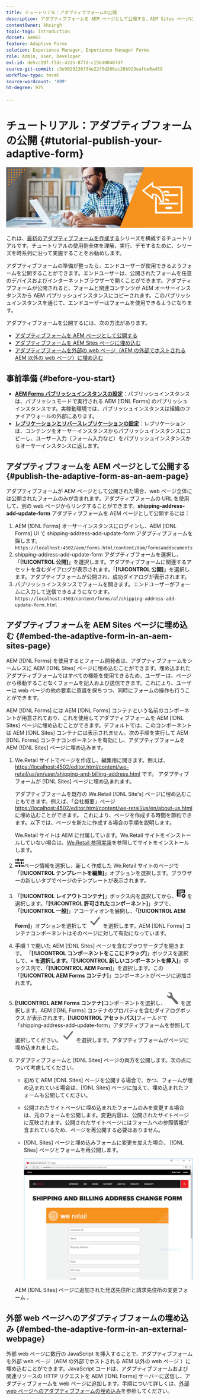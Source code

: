```yaml
---
title: チュートリアル：アダプティブフォームの公開
description: アダプティブフォームを AEM ページとして公開する、AEM Sites ページにフォームを埋め込む、外部 web ページにアダプティブフォームを埋め込む
contentOwner: khsingh
topic-tags: introduction
docset: aem65
feature: Adaptive Forms
solution: Experience Manager, Experience Manager Forms
role: Admin, User, Developer
exl-id: de5cc19f-f3dc-42d5-877d-c15bd00487d7
source-git-commit: c3e9029236734e22f5d266ac26b923eafbe0a459
workflow-type: tm+mt
source-wordcount: '899'
ht-degree: 97%

---
```


# チュートリアル：アダプティブフォームの公開 {#tutorial-publish-your-adaptive-form}

![Hero-image](do-not-localize/13-publish-your-adaptive-form-small.png)

これは、[最初のアダプティブフォームを作成する](https://helpx.adobe.com/jp/experience-manager/6-3/forms/using/create-your-first-adaptive-form.html)シリーズを構成するチュートリアルです。チュートリアルの使用例全体を理解、実行、デモするために、シリーズを時系列に沿って実施することをお勧めします。

アダプティブフォームの準備が整ったら、エンドユーザーが使用できるようフォームを公開することができます。エンドユーザーは、公開されたフォームを任意のデバイスおよびインターネットブラウザーで開くことができます。アダプティブフォームが公開されると、フォームと関連コンテンツが AEM オーサーインスタンスから AEM パブリッシュインスタンスにコピーされます。このパブリッシュインスタンスを通じて、エンドユーザーはフォームを使用できるようになります。

アダプティブフォームを公開するには、次の方法があります。

* [アダプティブフォームを AEM ページとして公開する](../../forms/using/publish-your-adaptive-form.md#publish-the-adaptive-form-as-an-aem-page)
* [アダプティブフォームを AEM Sites ページに埋め込む](#embed-the-adaptive-form-in-an-aem-sites-page)
* [アダプティブフォームを外部の web ページ（AEM の外部でホストされる AEM 以外の web ページ）に埋め込む](../../forms/using/publish-your-adaptive-form.md)

## 事前準備 {#before-you-start}

* **[AEM Forms パブリッシュインスタンスの設定](https://helpx.adobe.com/jp/experience-manager/6-3/forms/using/installing-configuring-aem-forms-osgi.html)**：パブリッシュインスタンスは、パブリッシュモードで実行される AEM [!DNL Forms] のパブリッシュインスタンスです。実稼動環境では、パブリッシュインスタンスは組織のファイアウォールの外部にあります。
* **[レプリケーションとリバースレプリケーションの設定](https://helpx.adobe.com/jp/experience-manager/6-3/help/sites-deploying/replication.html)**：レプリケーションは、コンテンツをオーサーインスタンスからパブリッシュインスタンスにコピーし、ユーザー入力（フォーム入力など）をパブリッシュインスタンスからオーサーインスタンスに返します。

## アダプティブフォームを AEM ページとして公開する {#publish-the-adaptive-form-as-an-aem-page}

アダプティブフォームが AEM ページとして公開された場合、web ページ全体には公開されたフォームのみが含まれます。アダプティブフォームの URL を使用して、別の web ページからリンクすることができます。**shipping-address-add-update-form** アダプティブフォームを AEM ページとして公開するには：

1. AEM [!DNL Forms] オーサーインスタンスにログインし、AEM [!DNL Forms] UI で shipping-address-add-update-form アダプティブフォームを探します。
   `https://localhost:4502/aem/forms.html/content/dam/formsanddocuments`
1. shipping-address-add-update-form アダプティブフォームを選択し、「**[!UICONTROL 公開]**」を選択します。アダプティブフォームに関連するアセットを含むダイアログが表示されます。「**[!UICONTROL 公開]**」を選択します。アダプティブフォームが公開され、成功ダイアログが表示されます。
1. パブリッシュインスタンスでフォームを開きます。エンドユーザーがフォームに入力して送信できるようになります。
   `https://localhost:4503/content/forms/af/shipping-address-add-update-form.html`

## アダプティブフォームを AEM Sites ページに埋め込む {#embed-the-adaptive-form-in-an-aem-sites-page}

AEM [!DNL Forms] を使用するとフォーム開発者は、アダプティブフォームをシームレスに AEM [!DNL Sites] ページに埋め込むことができます。埋め込まれたアダプティブフォームではすべての機能を使用できるため、ユーザーは、ページから移動することなくフォームを記入および送信できます。これにより、ユーザーは web ページの他の要素に意識を保ちつつ、同時にフォームの操作も行うことができます。

AEM [!DNL Forms] には AEM [!DNL Forms] コンテナという名前のコンポーネントが用意されており、これを使用してアダプティブフォームを AEM [!DNL Sites] ページに埋め込むことができます。デフォルトでは、このコンポーネントは AEM [!DNL Sites] コンテナには表示されません。次の手順を実行して AEM [!DNL Forms] コンテナコンポーネントを有効にし、アダプティブフォームを AEM [!DNL Sites] ページに埋め込みます。

1. We.Retail サイトでページを作成し、編集用に開きます。例えば、[https://localhost:4502/editor.html/content/we-retail/us/en/user/shipping-and-billing-address.html](https://localhost:4502/editor.html/content/we-retail/us/en/user/shipping-and-billing-address.html) です。 アダプティブフォームが [!DNL Sites] ページに埋め込まれます。

   アダプティブフォームを既存の We.Retail [!DNL Site's] ページに埋め込むこともできます。例えば、「会社概要」ページ [https://localhost:4502/editor.html/content/we-retail/us/en/about-us.html](https://localhost:4502/editor.html/content/we-retail/us/en/about-us.html) に埋め込むことができます。 これにより、ページを作成する時間を節約できます。以下では、ページを新たに作成する場合の手順を説明します。

   We.Retail サイトは AEM に付属しています。We.Retail サイトをインストールしていない場合は、[We.Retail 参照実装](https://helpx.adobe.com/jp/experience-manager/6-3/help/sites-developing/we-retail.html)を参照してサイトをインストールします。

1. ![プロパティ](assets/properties.png)ページ情報を選択し、新しく作成した We.Retail サイトのページで「**[!UICONTROL テンプレートを編集]**」オプションを選択します。ブラウザーの新しいタブでページのテンプレートが表示されます。
1. 「**[!UICONTROL レイアウトコンテナ]**」ボックス内を選択してから、![feedmanagement](assets/feedmanagement.png) を選択します。「**[!UICONTROL 許可されたコンポーネント]**」タブで、「**[!UICONTROL 一般]**」アコーディオンを展開し、「**[!UICONTROL AEM Form]**」オプションを選択して ![save_icon](assets/save_icon.svg) を選択します。AEM [!DNL Forms] コンテナコンポーネントはそのページに対して有効になっています。

1. 手順 1 で開いた AEM [!DNL Sites] ページを含むブラウザータブを開きます。  「**[!UICONTROL コンポーネントをここにドラッグ]**」ボックスを選択して、**+ を選択します。**「**[!UICONTROL 新しいコンポーネントを挿入]**」ボックス内で、「**[!UICONTROL AEM Form]**」を選択します。この「**[!UICONTROL AEM Forms コンテナ]**」コンポーネントがページに追加されます。
1. **[!UICONTROL AEM Forms コンテナ]**&#x200B;コンポーネントを選択し、![configure-icon](assets/configure-icon.svg) を選択します。AEM [!DNL Forms] コンテナのプロパティを含むダイアログボックス が表示されます。**[!UICONTROL アセットパス]**&#x200B;フィールドで「shipping-address-add-update-form」アダプティブフォームを参照して選択してください。![save_icon](assets/save_icon.svg) を選択します。アダプティブフォームがページに埋め込まれました。
1. アダプティブフォームと [!DNL Sites] ページの両方を公開します。次の点について考慮してください。

   * 初めて AEM [!DNL Sites] ページを公開する場合で、かつ、フォームが埋め込まれている場合は、[!DNL Sites] ページに加えて、埋め込まれたフォームも公開してください。
   * 公開されたサイトページに埋め込まれたフォームのみを変更する場合は、元のフォームを公開します。変更内容は、公開されたサイトページに反映されます。公開されたサイトページにはフォームへの参照情報が含まれているため、ページを再公開する必要はありません。
   * [!DNL Sites] ページと埋め込みフォームに変更を加えた場合、 [!DNL Sites] ページとフォームを再公開します。

     ![embed-in-aem-sites](assets/embed-in-aem-sites.png)

   AEM [!DNL Sites] ページに追加された発送先住所と請求先住所の変更フォーム 。

## 外部 web ページへのアダプティブフォームの埋め込み {#embed-the-adaptive-form-in-an-external-webpage}

外部 web ページに数行の JavaScript を挿入することで、アダプティブフォームを外部 web ページ（AEM の外部でホストされる AEM 以外の web ページ ）に埋め込むことができます。JavaScript コードは、アダプティブフォームおよび関連リソースの HTTP リクエストを AEM [!DNL Forms] サーバーに送信し、アダプティブフォームを web ページに追加します。手順について詳しくは、[外部 web ページへのアダプティブフォームの埋め込み](/help/forms/using/embed-adaptive-form-external-web-page.md)を参照してください。
